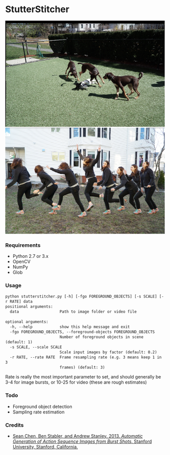 # StutterStitcher
![](outputs/dog_run.png) ![](outputs/maria_run.png)
### Requirements
* Python 2.7 or 3.x
* OpenCV
* NumPy
* Glob
### Usage
```
python stutterstitcher.py [-h] [-fgo FOREGROUND_OBJECTS] [-s SCALE] [-r RATE] data
positional arguments:
  data                  Path to image folder or video file

optional arguments:
  -h, --help            show this help message and exit
  -fgo FOREGROUND_OBJECTS, --foreground-objects FOREGROUND_OBJECTS
                        Number of foreground objects in scene (default: 1)
  -s SCALE, --scale SCALE
                        Scale input images by factor (default: 0.2)
  -r RATE, --rate RATE  Frame resampling rate (e.g. 3 means keep 1 in 3
                        frames) (default: 3)
```
Rate is really the most important parameter to set, and should generally be 3-4 for image bursts, or 10-25 for video (these are rough estimates)
### Todo
* Foreground object detection
* Sampling rate estimation
### Credits
* [Sean Chen, Ben Stabler, and Andrew Stanley. 2013. *Automatic Generation of Action Sequence Images from Burst Shots*. Stanford University, Stanford, California.](https://stacks.stanford.edu/file/druid:yt916dh6570/Chen_Stabler_Stanley_Action_Sequence_Generation.pdf)